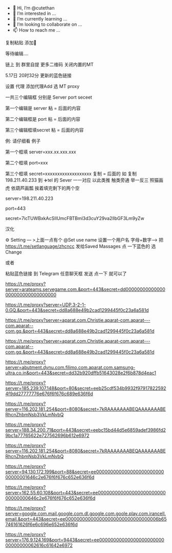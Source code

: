 - 👋 Hi, I’m @cutethan
- 👀 I’m interested in ...
- 🌱 I’m currently learning ...
- 💞️ I’m looking to collaborate on ...
- 📫 How to reach me ...

<!---
cutethan/cutethan is a ✨ special ✨ repository because its `README.md` (this file) appears on your GitHub profile.
You can click the Preview link to take a look at your changes.
--->


复制粘贴 添加🚀

等待编辑....

链上 到 群里自提 更多二维码 关闭内置的MT

5.17日 20时32分 更新的蓝色链接

设置 代理 添加代理Add 选 MT proxy

一共三个编辑框 分别是 Server port seceet

第一个编辑是 server 粘 = 后面的内容

第二个编辑框是 port 粘 = 后面的内容

第三个编辑框填secret 粘 = 后面的内容

例:
请仔细看 例子

第一个框填 server=xxx.xx.xxx.xxx

第二个框填 port=xxx

第三个框填 secret=xxxxxxxxxxxxxxxxxxx
复制 = 后面的 如 复制 198.211.40.233 到 ✈️tel 的 Sever 一一对应 以此类推 触类旁通 举一反三 照猫画虎 依葫芦画瓢 挨着填完剩下的两个空

server=198.211.40.223

port=443

secret=7icTUWBxkAcSIIUmcFBTBml3d3cuY29va2llbGF3Lm9yZw

汉化

⚙️ Setting — >上面一点有个 @Set use name 设置一个用户名 字母+数字—> 把 https://t.me/setlanguage/zhcncc    发给Saved Massages 点 一下蓝色的 选 Change


或者

粘贴蓝色链接 到 Telegram 任意聊天框 发送 点一下 就可以了

https://t.me/proxy?server=arateams.servegame.com.&port=443&secret=dd00000000000000000000000000000000

https://t.me/proxy?server=UDP.3-2-1-0.GQ.&port=443&secret=dd8a688e49b2cad1299445f0c23a6a581d


https://t.me/proxy?server=aparat.com.Christie.aparat-com.aparat---com.aparat--com.gq.&port=443&secret=dd8a688e49b2cad1299445f0c23a6a581d


https://t.me/proxy?server=aparat.com.Christie.aparat-com.aparat---com.aparat--com.gq.&port=443&secret=dd8a688e49b2cad1299445f0c23a6a581d

https://t.me/proxy?server=abutment.dynu.com.filimo.com.aparat.com.samsung-ultra.co.in&port=443&secret=dd32b920dffb51643028e2f6b878d4eac1

https://t.me/proxy?server=185.239.107.148&port=80&secret=eeb25cdf534b9932f979178225924f9dd27777776e676f6f676c689e636f6d

https://t.me/proxy?server=116.202.181.254&port=8080&secret=7kRAAAAAAABEQAAAAAAABERhcnZhbmNsb3VkLmNvbQ

https://t.me/proxy?server=188.34.200.71&port=443&secret=eebc15bd44d5e6859adef3986fd29bc1a77765622e727562696b612e6972

https://t.me/proxy?server=116.202.181.254&port=8080&secret=7kRAAAAAAABEQAAAAAAABERhcnZhbmNsb3VkLmNvbQ

https://t.me/proxy?server=94.130.172.199&port=88&secret=ee00000000000000000000000000000001646c2e676f6f676c652e636f6d

https://t.me/proxy?server=162.55.60.108&port=443&secret=ee00000000000000000000000000000000646c2e676f6f676c652e636f6d

https://t.me/proxy?server=google.com.mail.google.com.dl.google.com.goole.play.com.irancell.email.&port=443&secret=ee000000000000000000000000000000006b65746161626f6e6c696e652e636f6d

https://t.me/proxy?server=176.9.124.169&port=9443&secret=ee0000000000000000000000000000000062616c61642e6972



